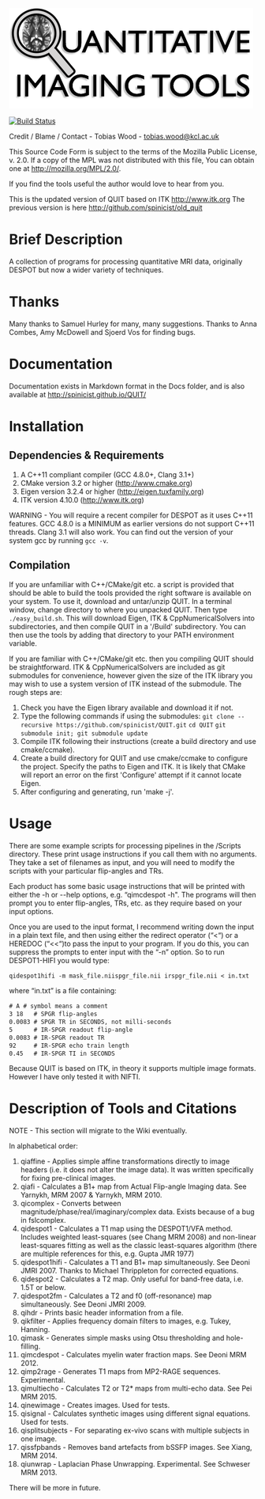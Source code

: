 ![Logo](Docs/logo.png)

[![Build Status](https://travis-ci.org/spinicist/QUIT.svg?branch=modules)](https://travis-ci.org/spinicist/QUIT)

Credit / Blame / Contact - Tobias Wood - tobias.wood@kcl.ac.uk

This Source Code Form is subject to the terms of the Mozilla Public
License, v. 2.0. If a copy of the MPL was not distributed with this
file, You can obtain one at http://mozilla.org/MPL/2.0/.
 
If you find the tools useful the author would love to hear from you.

This is the updated version of QUIT based on ITK http://www.itk.org
The previous version is here http://github.com/spinicist/old_quit

# Brief Description #

A collection of programs for processing quantitative MRI data, originally DESPOT
but now a wider variety of techniques.

# Thanks #

Many thanks to Samuel Hurley for many, many suggestions.
Thanks to Anna Combes, Amy McDowell and Sjoerd Vos for finding bugs.

# Documentation #

Documentation exists in Markdown format in the Docs folder, and is also available at
http://spinicist.github.io/QUIT/

# Installation #

## Dependencies & Requirements ##

1. A C++11 compliant compiler (GCC 4.8.0+, Clang 3.1+)
2. CMake version 3.2 or higher (http://www.cmake.org)
3. Eigen version 3.2.4 or higher (http://eigen.tuxfamily.org)
4. ITK version 4.10.0 (http://www.itk.org)

WARNING - You will require a recent compiler for DESPOT as it uses C++11
features. GCC 4.8.0 is a MINIMUM as earlier versions do not support C++11
threads. Clang 3.1 will also work. You can find out the version of your
system gcc by running `gcc -v`.

## Compilation ##

If you are unfamiliar with C++/CMake/git etc. a script is provided that should
be able to build the tools provided the right software is available on your 
system. To use it, download and untar/unzip QUIT. In a terminal window, change
directory to where you unpacked QUIT. Then type `./easy_build.sh`. This will
download Eigen, ITK & CppNumericalSolvers into subdirectories, and then compile
QUIT in a '/Build' subdirectory. You can then use the tools by adding that
directory to your PATH environment variable.

If you are familiar with C++/CMake/git etc. then you compiling QUIT should be
straightforward. ITK & CppNumericalSolvers are included as git submodules for
convenience, however given the size of the ITK library you may wish to use a
system version of ITK instead of the submodule. The rough steps are:

1. Check you have the Eigen library available and download it if not.
2. Type the following commands if using the submodules: 
`git clone --recursive https://github.com/spinicist/QUIT.git`
`cd QUIT`
`git submodule init; git submodule update`
3. Compile ITK following their instructions (create a build directory and use
cmake/ccmake).
4. Create a build directory for QUIT and use cmake/ccmake to configure the
project. Specify the paths to Eigen and ITK. It is likely that CMake will
report an error on the first 'Configure' attempt if it cannot locate Eigen.
5. After configuring and generating, run 'make -j'.

# Usage #

There are some example scripts for processing pipelines in the /Scripts
directory. These print usage instructions if you call them with no arguments.
They take a set of filenames as input, and you will need to modify the scripts
with your particular flip-angles and TRs.

Each product has some basic usage instructions that will be printed with either
the -h or --help options, e.g. “qimcdespot -h". The programs will then prompt you
to enter flip-angles, TRs, etc. as they require based on your input options.

Once you are used to the input format, I recommend writing down the input in a
plain text file, and then using either the redirect operator (“<“) or a HEREDOC
(“<<“)to pass the input to your program. If you do this, you can suppress the
prompts to enter input with the “-n” option. So to run DESPOT1-HIFI you would
type:

	qidespot1hifi -m mask_file.niispgr_file.nii irspgr_file.nii < in.txt

where “in.txt” is a file containing:

	# A # symbol means a comment
	3 18   # SPGR flip-angles
	0.0083 # SPGR TR in SECONDS, not milli-seconds
	5      # IR-SPGR readout flip-angle
	0.0083 # IR-SPGR readout TR
	92     # IR-SPGR echo train length
	0.45   # IR-SPGR TI in SECONDS

Because QUIT is based on ITK, in theory it supports multiple image formats.
However I have only tested it with NIFTI.

# Description of Tools and Citations #

NOTE - This section will migrate to the Wiki eventually.

In alphabetical order:

1. qiaffine - Applies simple affine transformations directly to image headers (i.e. it does not alter the image data). It was written specifically for fixing pre-clinical images.
2. qiafi - Calculates a B1+ map from Actual Flip-angle Imaging data. See Yarnykh, MRM 2007 & Yarnykh, MRM 2010.
3. qicomplex - Converts between magnitude/phase/real/imaginary/complex data. Exists because of a bug in fslcomplex.
4. qidespot1 - Calculates a T1 map using the DESPOT1/VFA method. Includes weighted least-squares (see Chang MRM 2008) and non-linear least-squares fitting as well as the classic least-squares algorithm (there are multiple references for this, e.g. Gupta JMR 1977)
5. qidespot1hifi - Calculates a T1 and B1+ map simultaneously. See Deoni JMRI 2007. Thanks to Michael Thrippleton for corrected equations.
6. qidespot2 - Calculates a T2 map. Only useful for band-free data, i.e. 1.5T or below.
7. qidespot2fm - Calculates a T2 and f0 (off-resonance) map simultaneously. See Deoni JMRI 2009.
8. qihdr - Prints basic header information from a file.
9. qikfilter - Applies frequency domain filters to images, e.g. Tukey, Hanning.
10. qimask - Generates simple masks using Otsu thresholding and hole-filling.
11. qimcdespot - Calculates myelin water fraction maps. See Deoni MRM 2012.
12. qimp2rage - Generates T1 maps from MP2-RAGE sequences. Experimental.
13. qimultiecho - Calculates T2 or T2* maps from multi-echo data. See Pei MRM 2015.
14. qinewimage - Creates images. Used for tests.
15. qisignal - Calculates synthetic images using different signal equations. Used for tests.
16. qisplitsubjects - For separating ex-vivo scans with multiple subjects in one image.
17. qissfpbands - Removes band artefacts from bSSFP images. See Xiang, MRM 2014.
18. qiunwrap - Laplacian Phase Unwrapping. Experimental. See Schweser MRM 2013.

There will be more in future.
